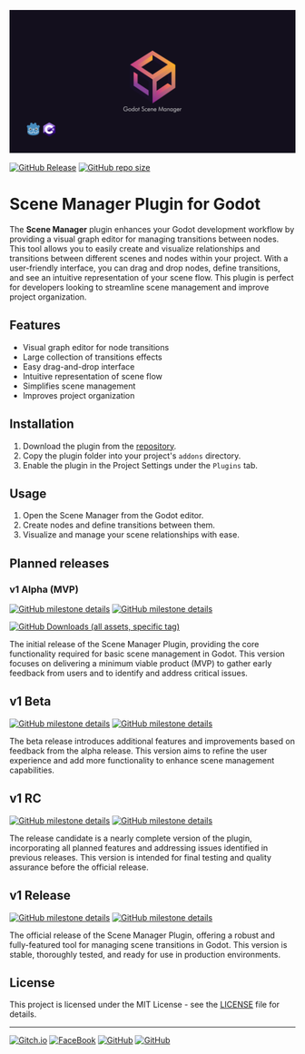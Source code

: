 <a name="header"></a>

[![Godot Scene Manager Cover image](https://raw.githubusercontent.com/esdg/GodotSceneManager/main/addons/ScenesManager/Docs/cover-image.png?raw=true)](#header)

[![GitHub Release](https://img.shields.io/github/v/release/esdg/GodotSceneManager?include_prereleases&style=flat-square)](https://github.com/esdg/GodotSceneManager/releases)
[![GitHub repo size](https://img.shields.io/github/repo-size/esdg/GodotSceneManager?style=flat-square)](#header)

# Scene Manager Plugin for Godot

The **Scene Manager** plugin enhances your Godot development workflow by providing a visual graph editor for managing transitions between nodes. This tool allows you to easily create and visualize relationships and transitions between different scenes and nodes within your project. With a user-friendly interface, you can drag and drop nodes, define transitions, and see an intuitive representation of your scene flow. This plugin is perfect for developers looking to streamline scene management and improve project organization.

## Features

- Visual graph editor for node transitions
- Large collection of transitions effects
- Easy drag-and-drop interface
- Intuitive representation of scene flow
- Simplifies scene management
- Improves project organization

## Installation

1. Download the plugin from the [repository](#).
2. Copy the plugin folder into your project's `addons` directory.
3. Enable the plugin in the Project Settings under the `Plugins` tab.

## Usage

1. Open the Scene Manager from the Godot editor.
2. Create nodes and define transitions between them.
3. Visualize and manage your scene relationships with ease.

## Planned releases

<a name="alpha"></a>

### v1 Alpha (MVP)

[![GitHub milestone details](https://img.shields.io/github/milestones/progress-percent/esdg/GodotSceneManager/1?style=flat-square)](https://github.com/esdg/GodotSceneManager/milestone/1?closed=1)
[![GitHub milestone details](https://img.shields.io/github/milestones/issues-closed/esdg/GodotSceneManager/1?style=flat-square)](https://github.com/esdg/GodotSceneManager/milestone/1?closed=1)

[![GitHub Downloads (all assets, specific tag)](https://img.shields.io/github/downloads/esdg/GodotSceneManager/1.0.0-alpha.1/total?style=flat-square)](https://github.com/esdg/GodotSceneManager/releases/tag/1.0.0-alpha.1)

The initial release of the Scene Manager Plugin, providing the core functionality required for basic scene management in Godot. This version focuses on delivering a minimum viable product (MVP) to gather early feedback from users and to identify and address critical issues.

<a name="beta"></a>

## v1 Beta

[![GitHub milestone details](https://img.shields.io/github/milestones/progress-percent/esdg/GodotSceneManager/2?style=flat-square)](https://github.com/esdg/GodotSceneManager/milestone/2)
[![GitHub milestone details](https://img.shields.io/github/milestones/issues-open/esdg/GodotSceneManager/2?style=flat-square)](https://github.com/esdg/GodotSceneManager/milestone/2)

The beta release introduces additional features and improvements based on feedback from the alpha release. This version aims to refine the user experience and add more functionality to enhance scene management capabilities.

<a name="rc"></a>

## v1 RC

[![GitHub milestone details](https://img.shields.io/github/milestones/progress-percent/esdg/GodotSceneManager/3?style=flat-square)](https://github.com/esdg/GodotSceneManager/milestone/3)
[![GitHub milestone details](https://img.shields.io/github/milestones/issues-open/esdg/GodotSceneManager/3?style=flat-square)](https://github.com/esdg/GodotSceneManager/milestone/3)

The release candidate is a nearly complete version of the plugin, incorporating all planned features and addressing issues identified in previous releases. This version is intended for final testing and quality assurance before the official release.

<a name="release"></a>

## v1 Release

[![GitHub milestone details](https://img.shields.io/github/milestones/progress-percent/esdg/GodotSceneManager/4?style=flat-square)](https://github.com/esdg/GodotSceneManager/milestone/4)
[![GitHub milestone details](https://img.shields.io/github/milestones/issues-open/esdg/GodotSceneManager/4?style=flat-square)](https://github.com/esdg/GodotSceneManager/milestone/4)

The official release of the Scene Manager Plugin, offering a robust and fully-featured tool for managing scene transitions in Godot. This version is stable, thoroughly tested, and ready for use in production environments.

## License

This project is licensed under the MIT License - see the [LICENSE](LICENSE) file for details.

---
<a href="https://mid-or-feed.itch.io/godot-scene-manager" target="_blank"><img src="https://img.shields.io/badge/Itch.io-FA5C5C?style=for-the-badge&logo=itchdotio&logoColor=white" alt="Gitch.io"></a>
<a href="https://www.facebook.com/people/Mid-or-Feed/61559305242385/" target="_blank"><img src="https://img.shields.io/badge/facebook-1877F2?style=for-the-badge&logo=facebook&logoColor=white" alt="FaceBook"></a>
<a href="https://github.com/esdg/GodotSceneManager" target="_blank"><img src="https://img.shields.io/badge/GitHub-100000?style=for-the-badge&logo=github&logoColor=white" alt="GitHub"></a>
<a href="https://x.com" target="_blank"><img src="https://img.shields.io/badge/X-000000?style=for-the-badge&logo=x&logoColor=white" alt="GitHub"></a>

